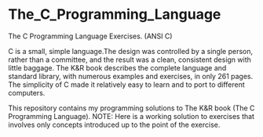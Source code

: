 # The_C_Programming_Language
The C Programming Language Exercises. (ANSI C)

C is a small, simple language.The design was controlled by a single person, rather than a committee,
and the result was a clean, consistent design with little baggage. The K&R book describes the
complete language and standard library, with numerous examples and exercises, in only 261 pages.
The simplicity of C made it relatively easy to learn and to port to different computers.

This repository contains my programming solutions to The K&R book (The C Programming Language).
NOTE: Here is a working solution to exercises that involves only concepts introduced up to the point of the exercise.
